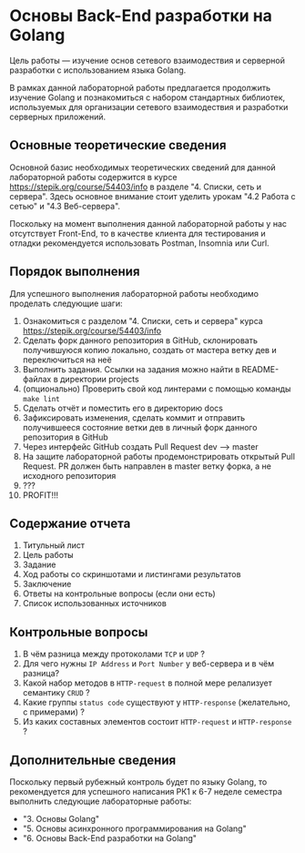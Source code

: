 # Основы Back-End разработки на Golang

Цель работы — изучение основ сетевого взаимодествия и серверной разработки с использованием языка Golang.

В рамках данной лабораторной работы предлагается продолжить изучение Golang и познакомиться с набором стандартных библиотек, используемых для организации сетевого взаимодествия и разработки серверных приложений.
 
## Основные теоретические сведения

Основной базис необходимых теоретических сведений для данной лабораторной работы содержится в курсе https://stepik.org/course/54403/info в разделе "4. Списки, сеть и сервера". Здесь основное внимание стоит уделить урокам "4.2 Работа с сетью" и "4.3 Веб-сервера".

Поскольку на момент выполнения данной лабораторной работы у нас отсутствует Front-End, то в качестве клиента для тестирования и отладки рекомендуется использовать Postman, Insomnia или Curl.
 
## Порядок выполнения

Для успешного выполнения лабораторной работы необходимо проделать следующие шаги:

1. Ознакомиться с разделом "4. Списки, сеть и сервера" курса https://stepik.org/course/54403/info
2. Сделать форк данного репозитория в GitHub, склонировать получившуюся копию локально, создать от мастера ветку дев и переключиться на неё
3. Выполнить задания. Ссылки на задания можно найти в README-файлах в директории projects
4. (опционально) Проверить свой код линтерами с помощью команды `make lint`
5. Сделать отчёт и поместить его в директорию docs
6. Зафиксировать изменения, сделать коммит и отправить получившееся состояние ветки дев в личный форк данного репозитория в GitHub
7. Через интерфейс GitHub создать Pull Request dev --> master
8. На защите лабораторной работы продемонстрировать открытый Pull Request. PR должен быть направлен в master ветку форка, а не исходного репозитория
9. ???
10. PROFIT!!!

## Содержание отчета

1. Титульный лист
2. Цель работы
3. Задание
4. Ход работы со скриншотами и листингами результатов
5. Заключение
6. Ответы на контрольные вопросы (если они есть)
7. Список использованных источников 

## Контрольные вопросы
1. В чём разница между протоколами `TCP` и `UDP` ?
2. Для чего нужны `IP Address` и `Port Number` у веб-сервера и в чём разница?
3. Какой набор методов в `HTTP-request` в полной мере релализует семантику `CRUD` ?
4. Какие группы `status code` существуют у `HTTP-response` (желательно, с примерами) ? 
5. Из каких составных элементов состоит `HTTP-request` и `HTTP-response` ?  

## Дополнительные сведения

Поскольку первый рубежный контроль будет по языку Golang, то рекомендуется для успешного написания РК1 к 6-7 неделе семестра выполнить следующие лабораторные работы:
-  "3. Основы Golang"
-  "5. Основы асинхронного программирования на Golang"
-  "6. Основы Back-End разработки на Golang"
